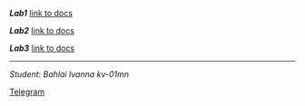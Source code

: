***Lab1***
[link to docs](https://docs.google.com/document/d/1HTA9cuJOKuYPBeDFeno1vMBNiuWZEi8gm3qZyGKRWSw/edit?usp=sharing)

***Lab2***
[link to docs](https://docs.google.com/document/d/10MrIg_Iu5pYSJB_wHWLh37_9Go0A2fD4PNTEoOAQY7Y/edit?usp=sharing)

***Lab3***
[link to docs](https://docs.google.com/document/d/1dFmEVgYjjjQpX5D8jpAIOXyRfMklgX4yDceWQvRlQsw/edit?usp=sharing)

___

_Student_: _Bahlai Ivanna kv-01mn_

[Telegram](https://t.me/I_Purgatory_I)